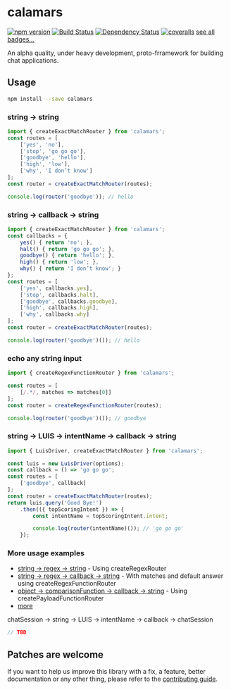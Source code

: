 # calamars

[![npm version](https://badge.fury.io/js/calamars.svg)](https://badge.fury.io/js/calamars)
[![Build Status](https://travis-ci.org/fczuardi/calamars.svg?branch=master)](https://travis-ci.org/fczuardi/calamars)
[![Dependency Status](https://david-dm.org/fczuardi/calamars.svg)](https://david-dm.org/fczuardi/calamars)
[![coveralls](https://coveralls.io/repos/github/fczuardi/calamars/badge.svg?branch=master)](https://coveralls.io/github/fczuardi/calamars?branch=master)
[see all badges…][badges]

An alpha quality, under heavy development, proto-frramework for building
chat applications.

## Usage

```sh
npm install --save calamars
```

### string -> string

```javascript
import { createExactMatchRouter } from 'calamars';
const routes = [
    ['yes', 'no'],
    ['stop', 'go go go'],
    ['goodbye', 'hello'],
    ['high', 'low'],
    ['why', 'I don’t know']
];
const router = createExactMatchRouter(routes);

console.log(router('goodbye')); // hello
```

### string -> callback -> string

```javascript
import { createExactMatchRouter } from 'calamars';
const callbacks = {
    yes() { return 'no'; },
    halt() { return 'go go go'; },
    goodbye() { return 'hello'; },
    high() { return 'low'; },
    why() { return 'I don’t know'; }
};
const routes = [
    ['yes', callbacks.yes],
    ['stop', callbacks.halt],
    ['goodbye', callbacks.goodbye],
    ['high', callbacks.high],
    ['why', callbacks.why]
];
const router = createExactMatchRouter(routes);

console.log(router('goodbye')()); // hello
```

### echo any string input

```javascript
import { createRegexFunctionRouter } from 'calamars';

const routes = [
    [/.*/, matches => matches[0]]
];
const router = createRegexFunctionRouter(routes);

console.log(router('goodbye')()); // goodbye
```

### string -> LUIS -> intentName -> callback -> string

```javascript
import { LuisDriver, createExactMatchRouter } from 'calamars';

const luis = new LuisDriver(options);
const callback = () => 'go go go';
const routes = [
    ['goodbye', callback]
];
const router = createExactMatchRouter(routes);
return luis.query('Good Bye!')
    .then(({ topScoringIntent }) => {
        const intentName = topScoringIntent.intent;

        console.log(router(intentName)()); // 'go go go'
    });
```


### More usage examples

  - [string -> regex -> string][regexString] - Using createRegexRouter
  - [string -> regex -> callback -> string][regexCallbackString] - With matches and default answer using createRegexFunctionRouter
  - [object -> comparisonFunction -> callback -> string][createPayloadFunctionRouter] - Using createPayloadFunctionRouter
  - [more][testfolder]

chatSession -> string -> LUIS -> intentName -> callback -> chatSession

```javascript
// TBD
```

## Patches are welcome

If you want to help us improve this library with a fix, a feature, better
documentation or any other thing, please refer to the
[contributing guide][contributing].

[badges]: https://github.com/fczuardi/calamars/blob/master/badges.md
[regexString]: https://github.com/fczuardi/calamars/blob/master/test/answers.js#L21-L32
[regexCallbackString]: https://github.com/fczuardi/calamars/blob/master/test/answers.js#L75-L89
[createPayloadFunctionRouter]: https://github.com/fczuardi/calamars/blob/master/test/answers.js#L92-L119
[testfolder]: https://github.com/fczuardi/calamars/blob/master/test/answers.js
[contributing]: https://github.com/fczuardi/calamars/blob/master/CONTRIBUTING.md
